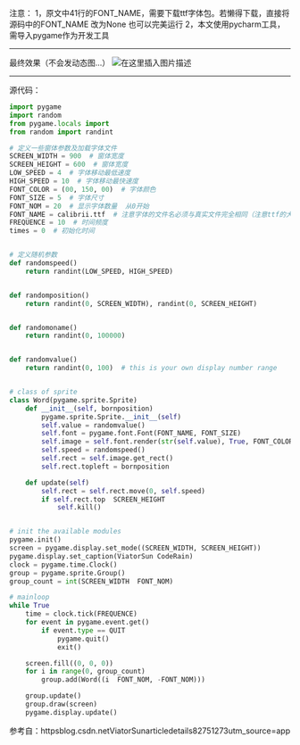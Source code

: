 注意：
1，原文中41行的FONT_NAME，需要下载ttf字体包。若懒得下载，直接将源码中的FONT_NAME 改为None 也可以完美运行
2，本文使用pycharm工具，需导入pygame作为开发工具


----------
最终效果（不会发动态图...）
![在这里插入图片描述](httpsimg-blog.csdnimg.cn2020022113074160.pngx-oss-process=imagewatermark,type_ZmFuZ3poZW5naGVpdGk,shadow_10,text_aHR0cHM6Ly9ibG9nLmNzZG4ubmV0L2ExMzM1MjkxMjYzMg==,size_16,color_FFFFFF,t_70)

-------------
源代码：
```python
import pygame
import random
from pygame.locals import 
from random import randint

# 定义一些窗体参数及加载字体文件
SCREEN_WIDTH = 900  # 窗体宽度
SCREEN_HEIGHT = 600  # 窗体宽度
LOW_SPEED = 4  # 字体移动最低速度
HIGH_SPEED = 10  # 字体移动最快速度
FONT_COLOR = (00, 150, 00)  # 字体颜色
FONT_SIZE = 5  # 字体尺寸
FONT_NOM = 20  # 显示字体数量  从0开始
FONT_NAME = calibrii.ttf  # 注意字体的文件名必须与真实文件完全相同（注意ttf的大小写），且文件名不能是中文
FREQUENCE = 10  # 时间频度
times = 0  # 初始化时间


# 定义随机参数
def randomspeed()
    return randint(LOW_SPEED, HIGH_SPEED)


def randomposition()
    return randint(0, SCREEN_WIDTH), randint(0, SCREEN_HEIGHT)


def randomoname()
    return randint(0, 100000)


def randomvalue()
    return randint(0, 100)  # this is your own display number range


# class of sprite
class Word(pygame.sprite.Sprite)
    def __init__(self, bornposition)
        pygame.sprite.Sprite.__init__(self)
        self.value = randomvalue()
        self.font = pygame.font.Font(FONT_NAME, FONT_SIZE)
        self.image = self.font.render(str(self.value), True, FONT_COLOR)
        self.speed = randomspeed()
        self.rect = self.image.get_rect()
        self.rect.topleft = bornposition

    def update(self)
        self.rect = self.rect.move(0, self.speed)
        if self.rect.top  SCREEN_HEIGHT
            self.kill()


# init the available modules
pygame.init()
screen = pygame.display.set_mode((SCREEN_WIDTH, SCREEN_HEIGHT))
pygame.display.set_caption(ViatorSun CodeRain)
clock = pygame.time.Clock()
group = pygame.sprite.Group()
group_count = int(SCREEN_WIDTH  FONT_NOM)

# mainloop
while True
    time = clock.tick(FREQUENCE)
    for event in pygame.event.get()
        if event.type == QUIT
            pygame.quit()
            exit()

    screen.fill((0, 0, 0))
    for i in range(0, group_count)
        group.add(Word((i  FONT_NOM, -FONT_NOM)))

    group.update()
    group.draw(screen)
    pygame.display.update()


```

 参考自：httpsblog.csdn.netViatorSunarticledetails82751273utm_source=app